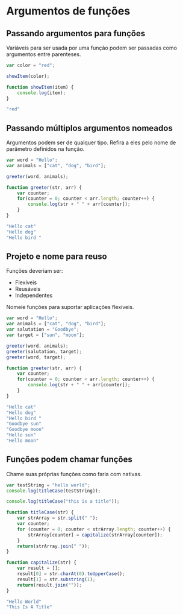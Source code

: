 Argumentos de funções
===============================

Passando argumentos para funções
-----------------------------------

Variáveis para ser usada por uma função podem ser passadas como argumentos entre parenteses.

```js
var color = "red";

showItem(color);

function showItem(item) {
    console.log(item);
}
```
```sh
"red"
```

Passando múltiplos argumentos nomeados
----------------------------------------------

Argumentos podem ser de qualquer tipo. Refira a eles pelo nome de parâmetro definidos na função.

```js
var word = "Hello";
var animals = ["cat", "dog", "bird"];

greeter(word, animals);

function greeter(str, arr) {
    var counter;
    for(counter = 0; counter < arr.length; counter++) {
        console.log(str + " " + arr[counter]);
    }
}
```
```sh
"Hello cat"
"Hello dog"
"Hello bird "
```

Projeto e nome para reuso
------------------------------------

Funções deveriam ser:
* Flexíveis
* Reusáveis
* Independentes

Nomeie funções para suportar aplicações flexíveis.

```js
var word = "Hello";
var animals = ["cat", "dog", "bird"];
var salutation = "Goodbye";
var target = ["sun", "moon"];

greeter(word, animals);
greeter(salutation, target);
greeter(word, target);

function greeter(str, arr) {
    var counter;
    for(counter = 0; counter < arr.length; counter++) {
        console.log(str + " " + arr[counter]);
    }
}
```
```sh
"Hello cat"
"Hello dog"
"Hello bird "
"Goodbye sun"
"Goodbye moon"
"Hello sun"
"Hello moon"
```

Funções podem chamar funções
----------------------------------------

Chame suas próprias funções como faria com nativas.

```js
var testString = "hello world";
console.log(titleCase(testString));

console.log(titleCase("this is a title"));

function titleCase(str) {
    var strArray = str.split(" ");
    var counter;
    for (counter = 0; counter < strArray.length; counter++) {
        strArray[counter] = capitalize(strArray[counter]);
    }
    return(strArray.join(" "));
}

function capitalize(str) {
    var result = [];
    result[0] = str.charAt(0).toUpperCase();
    result[1] = str.substring(1);
    return(result.join(""));
}
```
```sh
"Hello World"
"This Is A Title"
```
